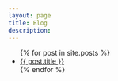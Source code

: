 ```yaml
---
layout: page
title: Blog
description: 
---
```


<ul>
  {% for post in site.posts %}
    <li>
<!--      <a href="{{site.url}}{{post.url}}">{{ post.title }}</a>
-->
			<a href="{{site.url}}">{{ post.title }}</a>		
    </li>
  {% endfor %}
</ul>
